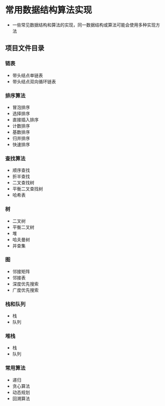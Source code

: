# 常用数据结构算法实现

* 一些常见数据结构和算法的实现，同一数据结构或算法可能会使用多种实现方法

## 项目文件目录

### 链表

* 带头结点单链表
* 带头结点双向循环链表

### 排序算法

* 冒泡排序
* 选择排序
* 直接插入排序
* 计数排序
* 基数排序
* 归并排序
* 快速排序

### 查找算法

* 顺序查找
* 折半查找
* 二叉查找树
* 平衡二叉查找树
* 哈希表

### 树

* 二叉树
* 平衡二叉树
* 堆
* 哈夫曼树
* 并查集

### 图

* 邻接矩阵
* 邻接表
* 深度优先搜索
* 广度优先搜索

### 栈和队列

* 栈
* 队列

### 堆栈

* 栈
* 队列

### 常用算法

* 递归
* 贪心算法
* 动态规划
* 回溯算法
